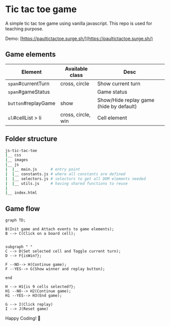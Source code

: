 # Tic tac toe game 

A simple tic tac toe game using vanilla javascript.
This repo is used for teaching purpose.

Demo: [https://paultictactoe.surge.sh/](https://paultictactoe.surge.sh/)

## Game elements

| Element             | Available class    | Desc                                    |
| ------------------- | ------------------ | --------------------------------------- |
| `span`#currentTurn  | cross, circle      | Show current turn                       |
| `span`#gameStatus   |                    | Game status                             |
| `button`#replayGame | show               | Show/Hide replay game (hide by default) |
| `ul`#cellList > li  | cross, circle, win | Cell element                            |

## Folder structure

```sh
js-tic-tac-toe
|__ css
|__ images
|__ js
|  |__ main.js      # entry point
|  |__ constants.js # where all constants are defined
|  |__ selectors.js # selectors to get all DOM elements needed
|  |__ utils.js     # having shared functions to reuse
|
|__ index.html
```

<div style="page-break-after: always;"></div>

## Game flow

```mermaid
graph TD;

B(Init game and Attach events to game elements);
B --> C(Click on a board cell);


subgraph " "
C --> D(Set selected cell and Toggle current turn);
D --> F{isWin?};

F --NO--> H(Continue game);
F --YES--> G(Show winner and replay button);

end

H --> H1{is 9 cells selected?};
H1 --NO--> H2(Continue game);
H1 --YES--> H3(End game);

G --> I(Click replay)
I --> J(Reset game)
```

Happy Coding! 💪
